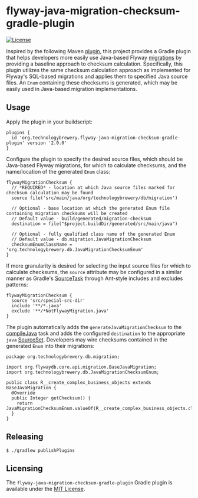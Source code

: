 # flyway-java-migration-checksum-gradle-plugin #
[![License](https://img.shields.io/github/license/mashape/apistatus.svg)](https://opensource.org/licenses/mit)

Inspired by the following Maven [plugin](https://github.com/agileek/java-checksum-flyway-maven-plugin), this project
provides a Gradle plugin that helps developers more easily use Java-based Flyway [migrations](https://flywaydb.org/documentation/migrations#java-based-migrations)
by providing a baseline approach to checksum calculation.  Specifically, this plugin utilizes the same checksum calculation approach
as implemented for Flyway's SQL-based migrations and applies them to specified Java source files.  An `Enum` containing these
checksums is generated, which may be easily used in Java-based migration implementations.

## Usage ##

Apply the plugin in your buildscript:
```
plugins {
  id 'org.technologybrewery.flyway-java-migration-checksum-gradle-plugin' version '2.0.0'
}
```
Configure the plugin to specify the desired source files, which should be Java-based Flyway migrations, for which to
calculate checksums, and the name/location of the generated `Enum` class:
```
flywayMigrationChecksum {
  // *REQUIRED* - location at which Java source files marked for checksum calculation may be found
  source file('src/main/java/org/technologybrewery/db/migration')

  // Optional - base location at which the generated Enum file containing migration checksums will be created
  // Default value - build/generated/migration-checksum
  destination = file("$project.buildDir/generated/src/main/java")

  // Optional - fully qualified class name of the generated Enum
  // Default value - db.migration.JavaMigrationChecksum
  checksumEnumClassName = 'org.technologybrewery.db.JavaMigrationChecksumEnum'
}
```
If more granularity is desired for selecting the input source files for which to calculate
checksums, the `source` attribute may be configured in a similar manner as Gradle's [SourceTask](https://docs.gradle.org/current/javadoc/org/gradle/api/tasks/SourceTask.html)
through Ant-style includes and excludes patterns:
```
flywayMigrationChecksum {
  source 'src/special-src-dir'
  include '**/*.java'
  exclude '**/*NotFlywayMigration.java'
}
```
The plugin automatically adds the `generateJavaMigrationChecksum` to the [compileJava](https://docs.gradle.org/current/dsl/org.gradle.api.tasks.compile.JavaCompile.html)
task and adds the configured `destination` to the appropriate `java` [SourceSet](https://docs.gradle.org/current/dsl/org.gradle.api.tasks.SourceSet.html).
Developers may wire checksums contained in the generated `Enum` into their migrations:
```
package org.technologybrewery.db.migration;

import org.flywaydb.core.api.migration.BaseJavaMigration;
import org.technologybrewery.db.JavaMigrationChecksumEnum;

public class R__create_complex_business_objects extends BaseJavaMigration {
  @Override
  public Integer getChecksum() {
    return JavaMigrationChecksumEnum.valueOf(R__create_complex_business_objects.class.getSimpleName()).getChecksum();
  }
}
```
## Releasing ##

```
$ ./gradlew publishPlugins
```

## Licensing ##
The `flyway-java-migration-checksum-gradle-plugin` Gradle plugin is available under the [MIT License](http://opensource.org/licenses/mit-license.php).
